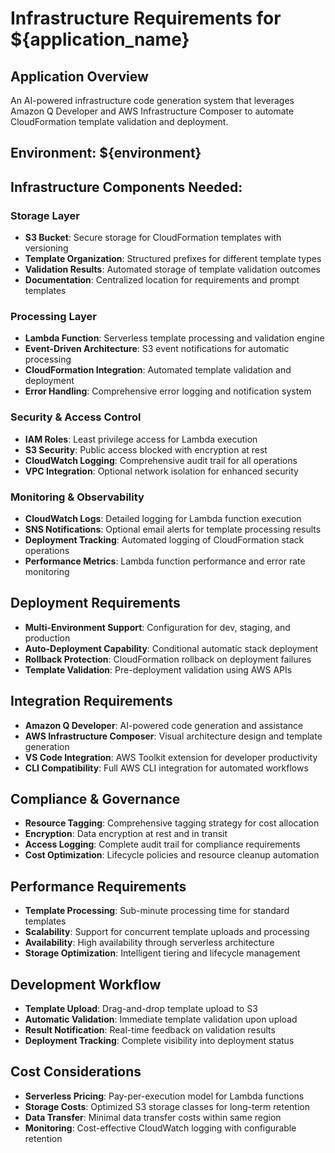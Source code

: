 # Infrastructure Requirements for ${application_name}

## Application Overview
An AI-powered infrastructure code generation system that leverages Amazon Q Developer and AWS Infrastructure Composer to automate CloudFormation template validation and deployment.

## Environment: ${environment}

## Infrastructure Components Needed:

### Storage Layer
- **S3 Bucket**: Secure storage for CloudFormation templates with versioning
- **Template Organization**: Structured prefixes for different template types
- **Validation Results**: Automated storage of template validation outcomes
- **Documentation**: Centralized location for requirements and prompt templates

### Processing Layer  
- **Lambda Function**: Serverless template processing and validation engine
- **Event-Driven Architecture**: S3 event notifications for automatic processing
- **CloudFormation Integration**: Automated template validation and deployment
- **Error Handling**: Comprehensive error logging and notification system

### Security & Access Control
- **IAM Roles**: Least privilege access for Lambda execution
- **S3 Security**: Public access blocked with encryption at rest
- **CloudWatch Logging**: Comprehensive audit trail for all operations
- **VPC Integration**: Optional network isolation for enhanced security

### Monitoring & Observability
- **CloudWatch Logs**: Detailed logging for Lambda function execution
- **SNS Notifications**: Optional email alerts for template processing results
- **Deployment Tracking**: Automated logging of CloudFormation stack operations
- **Performance Metrics**: Lambda function performance and error rate monitoring

## Deployment Requirements
- **Multi-Environment Support**: Configuration for dev, staging, and production
- **Auto-Deployment Capability**: Conditional automatic stack deployment
- **Rollback Protection**: CloudFormation rollback on deployment failures
- **Template Validation**: Pre-deployment validation using AWS APIs

## Integration Requirements
- **Amazon Q Developer**: AI-powered code generation and assistance
- **AWS Infrastructure Composer**: Visual architecture design and template generation
- **VS Code Integration**: AWS Toolkit extension for developer productivity
- **CLI Compatibility**: Full AWS CLI integration for automated workflows

## Compliance & Governance
- **Resource Tagging**: Comprehensive tagging strategy for cost allocation
- **Encryption**: Data encryption at rest and in transit
- **Access Logging**: Complete audit trail for compliance requirements
- **Cost Optimization**: Lifecycle policies and resource cleanup automation

## Performance Requirements
- **Template Processing**: Sub-minute processing time for standard templates
- **Scalability**: Support for concurrent template uploads and processing
- **Availability**: High availability through serverless architecture
- **Storage Optimization**: Intelligent tiering and lifecycle management

## Development Workflow
- **Template Upload**: Drag-and-drop template upload to S3
- **Automatic Validation**: Immediate template validation upon upload
- **Result Notification**: Real-time feedback on validation results
- **Deployment Tracking**: Complete visibility into deployment status

## Cost Considerations
- **Serverless Pricing**: Pay-per-execution model for Lambda functions
- **Storage Costs**: Optimized S3 storage classes for long-term retention
- **Data Transfer**: Minimal data transfer costs within same region
- **Monitoring**: Cost-effective CloudWatch logging with configurable retention